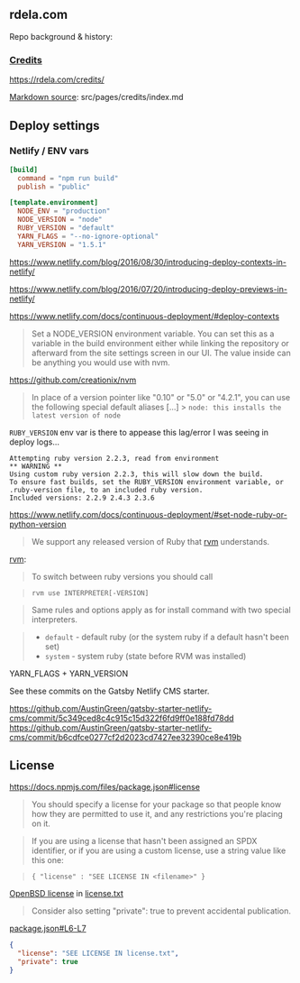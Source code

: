 ## rdela.com

Repo background & history:

### [Credits](https://rdela.com/credits/)

<https://rdela.com/credits/>

[Markdown source](src/pages/credits/index.md): src/pages/credits/index.md

## Deploy settings

### Netlify / ENV vars

```toml
[build]
  command = "npm run build"
  publish = "public"

[template.environment]
  NODE_ENV = "production"
  NODE_VERSION = "node"
  RUBY_VERSION = "default"
  YARN_FLAGS = "--no-ignore-optional"
  YARN_VERSION = "1.5.1"
```

https://www.netlify.com/blog/2016/08/30/introducing-deploy-contexts-in-netlify/

https://www.netlify.com/blog/2016/07/20/introducing-deploy-previews-in-netlify/

https://www.netlify.com/docs/continuous-deployment/#deploy-contexts

> Set a NODE_VERSION environment variable.
> You can set this as a variable in the build environment either
> while linking the repository or afterward from the site settings screen
> in our UI. The value inside can be anything you would use with nvm.

https://github.com/creationix/nvm

> In place of a version pointer like "0.10" or "5.0" or "4.2.1",
> you can use the following special default aliases
> […] > `node: this installs the latest version of node`

`RUBY_VERSION` env var is there to appease this lag/error I was seeing in deploy logs…

```
Attempting ruby version 2.2.3, read from environment
** WARNING **
Using custom ruby version 2.2.3, this will slow down the build.
To ensure fast builds, set the RUBY_VERSION environment variable, or .ruby-version file, to an included ruby version.
Included versions: 2.2.9 2.4.3 2.3.6
```

https://www.netlify.com/docs/continuous-deployment/#set-node-ruby-or-python-version

> We support any released version of Ruby that [rvm](https://github.com/rvm/rvm) understands.

[rvm](https://github.com/rvm/rvm):

> To switch between ruby versions you should call

> `rvm use INTERPRETER[-VERSION]`

> Same rules and options apply as for install command with two special interpreters.

> * `default` - default ruby (or the system ruby if a default hasn't been set)
> * `system` - system ruby (state before RVM was installed)

YARN_FLAGS + YARN_VERSION

See these commits on the Gatsby Netlify CMS starter.

https://github.com/AustinGreen/gatsby-starter-netlify-cms/commit/5c349ced8c4c915c15d322f6fd9ff0e188fd78dd
https://github.com/AustinGreen/gatsby-starter-netlify-cms/commit/b6cdfce0277cf2d2023cd7427ee32390ce8e419b

## License

https://docs.npmjs.com/files/package.json#license

> You should specify a license for your package so that people know how they are permitted to use it, and any restrictions you're placing on it.

> If you are using a license that hasn't been assigned an SPDX identifier, or if you are using a custom license, use a string value like this one:

> `{ "license" : "SEE LICENSE IN <filename>" }`

[OpenBSD license](https://en.wikipedia.org/wiki/ISC_license#OpenBSD_license)
in [license.txt](license.txt)

> Consider also setting "private": true to prevent accidental publication.

[package.json#L6-L7](package.json#L6-L7)

```json
{
  "license": "SEE LICENSE IN license.txt",
  "private": true
}
```
